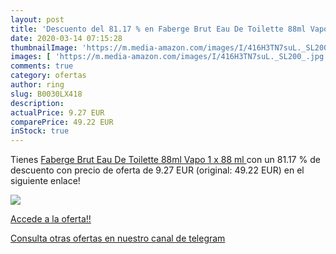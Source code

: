```yaml
---
layout: post
title: 'Descuento del 81.17 % en Faberge Brut Eau De Toilette 88ml Vapo  '
date: 2020-03-14 07:15:28
thumbnailImage: 'https://m.media-amazon.com/images/I/416H3TN7suL._SL200_.jpg'
images: [ 'https://m.media-amazon.com/images/I/416H3TN7suL._SL200_.jpg' ]
comments: true
category: ofertas
author: ring
slug: B0030LX418
description:
actualPrice: 9.27 EUR
comparePrice: 49.22 EUR
inStock: true
---
```


Tienes [Faberge Brut Eau De Toilette 88ml Vapo  1 x 88 ml ](https://www.amazon.com/dp/B0030LX418/?tag=redken08-20) con un 81.17 % de descuento con precio de oferta de 9.27 EUR (original: 49.22 EUR) en el siguiente enlace!

[![](https://m.media-amazon.com/images/I/416H3TN7suL._SL200_.jpg)](https://www.amazon.com/dp/B0030LX418/?tag=redken08-20)

[Accede a la oferta!!](https://www.amazon.com/dp/B0030LX418/?tag=redken08-20)

[Consulta otras ofertas en nuestro canal de telegram](https://t.me/s/ofertas25)
